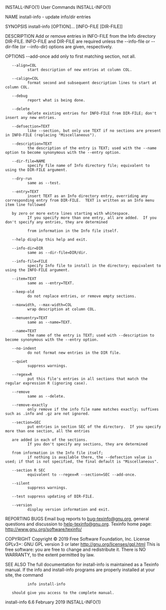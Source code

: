 INSTALL-INFO(1)                                                                                 User Commands                                                                                 INSTALL-INFO(1)

NAME
       install-info - update info/dir entries

SYNOPSIS
       install-info [OPTION]... [INFO-FILE [DIR-FILE]]

DESCRIPTION
       Add or remove entries in INFO-FILE from the Info directory DIR-FILE.  INFO-FILE and DIR-FILE are required unless the --info-file or --dir-file (or --info-dir) options are given, respectively.

OPTIONS
       --add-once
              add only to first matching section, not all.

       --align=COL
              start description of new entries at column COL.

       --calign=COL
              format second and subsequent description lines to start at column COL.

       --debug
              report what is being done.

       --delete
              delete existing entries for INFO-FILE from DIR-FILE; don't insert any new entries.

       --defsection=TEXT
              like --section, but only use TEXT if no sections are present in INFO-FILE (replacing "Miscellaneous").

       --description=TEXT
              the description of the entry is TEXT; used with the --name option to become synonymous with the --entry option.

       --dir-file=NAME
              specify file name of Info directory file; equivalent to using the DIR-FILE argument.

       --dry-run
              same as --test.

       --entry=TEXT
              insert TEXT as an Info directory entry, overriding any corresponding entry from DIR-FILE.  TEXT is written as an Info menu item line followed

       by zero or more extra lines starting with whitespace.
              If you specify more than one entry, all are added.  If you don't specify any entries, they are determined

              from information in the Info file itself.

       --help display this help and exit.

       --info-dir=DIR
              same as --dir-file=DIR/dir.

       --info-file=FILE
              specify Info file to install in the directory; equivalent to using the INFO-FILE argument.

       --item=TEXT
              same as --entry=TEXT.

       --keep-old
              do not replace entries, or remove empty sections.

       --maxwidth, --max-width=COL
              wrap description at column COL.

       --menuentry=TEXT
              same as --name=TEXT.

       --name=TEXT
              the name of the entry is TEXT; used with --description to become synonymous with the --entry option.

       --no-indent
              do not format new entries in the DIR file.

       --quiet
              suppress warnings.

       --regex=R
              put this file's entries in all sections that match the regular expression R (ignoring case).

       --remove
              same as --delete.

       --remove-exactly
              only remove if the info file name matches exactly; suffixes such as .info and .gz are not ignored.

       --section=SEC
              put entries in section SEC of the directory.  If you specify more than one section, all the entries

       are added in each of the sections.
              If you don't specify any sections, they are determined

       from information in the Info file itself;
              if nothing is available there, the --defsection value is used; if that is not specified, the final default is "Miscellaneous".

       --section R SEC
              equivalent to --regex=R --section=SEC --add-once.

       --silent
              suppress warnings.

       --test suppress updating of DIR-FILE.

       --version
              display version information and exit.

REPORTING BUGS
       Email bug reports to bug-texinfo@gnu.org, general questions and discussion to help-texinfo@gnu.org.
       Texinfo home page: http://www.gnu.org/software/texinfo/

COPYRIGHT
       Copyright © 2019 Free Software Foundation, Inc.  License GPLv3+: GNU GPL version 3 or later <http://gnu.org/licenses/gpl.html>
       This is free software: you are free to change and redistribute it.  There is NO WARRANTY, to the extent permitted by law.

SEE ALSO
       The full documentation for install-info is maintained as a Texinfo manual.  If the info and install-info programs are properly installed at your site, the command

              info install-info

       should give you access to the complete manual.

install-info 6.6                                                                                February 2019                                                                                 INSTALL-INFO(1)
